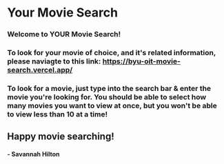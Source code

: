 # Your Movie Search

### Welcome to YOUR Movie Search!

### To look for your movie of choice, and it's related information, please naviagte to this link: https://byu-oit-movie-search.vercel.app/

### To look for a movie, just type into the search bar & enter the movie you're looking for. You should be able to select how many movies you want to view at once, but you won't be able to view less than 10 at a time!

## Happy movie searching!

#### - Savannah Hilton

